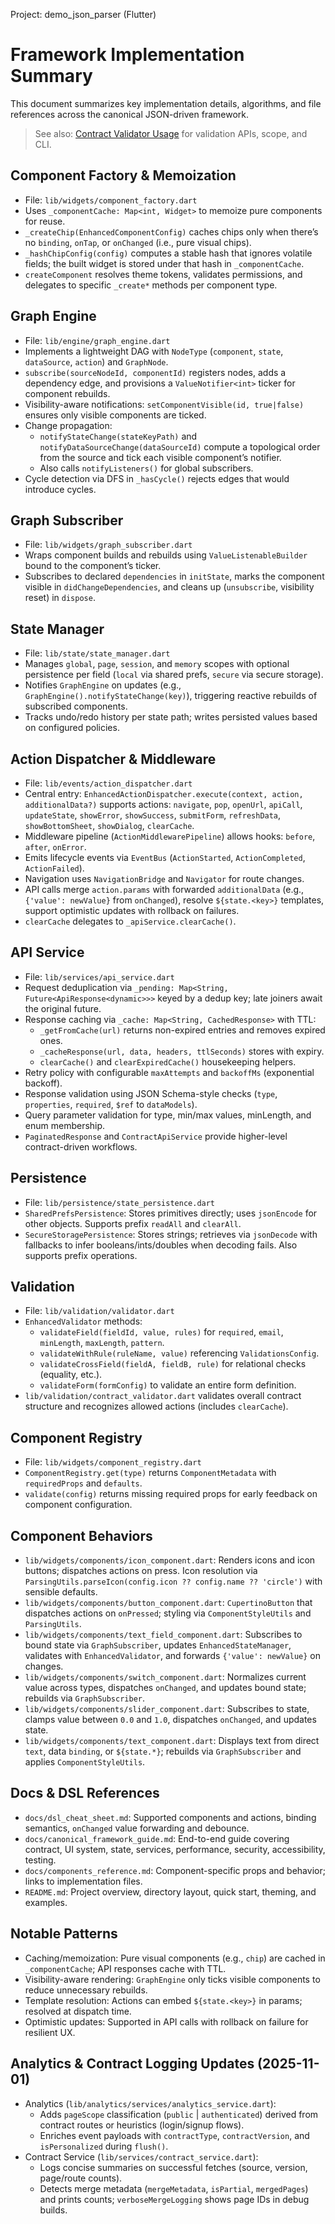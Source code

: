 Project: demo_json_parser (Flutter)
# Framework Implementation Summary

This document summarizes key implementation details, algorithms, and file references across the canonical JSON-driven framework.

> See also: [Contract Validator Usage](contract_validator_usage.md) for validation APIs, scope, and CLI.

## Component Factory & Memoization

- File: `lib/widgets/component_factory.dart`
- Uses `_componentCache: Map<int, Widget>` to memoize pure components for reuse.
- `_createChip(EnhancedComponentConfig)` caches chips only when there’s no `binding`, `onTap`, or `onChanged` (i.e., pure visual chips).
- `_hashChipConfig(config)` computes a stable hash that ignores volatile fields; the built widget is stored under that hash in `_componentCache`.
- `createComponent` resolves theme tokens, validates permissions, and delegates to specific `_create*` methods per component type.

## Graph Engine

- File: `lib/engine/graph_engine.dart`
- Implements a lightweight DAG with `NodeType` (`component`, `state`, `dataSource`, `action`) and `GraphNode`.
- `subscribe(sourceNodeId, componentId)` registers nodes, adds a dependency edge, and provisions a `ValueNotifier<int>` ticker for component rebuilds.
- Visibility-aware notifications: `setComponentVisible(id, true|false)` ensures only visible components are ticked.
- Change propagation:
  - `notifyStateChange(stateKeyPath)` and `notifyDataSourceChange(dataSourceId)` compute a topological order from the source and tick each visible component’s notifier.
  - Also calls `notifyListeners()` for global subscribers.
- Cycle detection via DFS in `_hasCycle()` rejects edges that would introduce cycles.

## Graph Subscriber

- File: `lib/widgets/graph_subscriber.dart`
- Wraps component builds and rebuilds using `ValueListenableBuilder` bound to the component’s ticker.
- Subscribes to declared `dependencies` in `initState`, marks the component visible in `didChangeDependencies`, and cleans up (`unsubscribe`, visibility reset) in `dispose`.

## State Manager

- File: `lib/state/state_manager.dart`
- Manages `global`, `page`, `session`, and `memory` scopes with optional persistence per field (`local` via shared prefs, `secure` via secure storage).
- Notifies `GraphEngine` on updates (e.g., `GraphEngine().notifyStateChange(key)`), triggering reactive rebuilds of subscribed components.
- Tracks undo/redo history per state path; writes persisted values based on configured policies.

## Action Dispatcher & Middleware

- File: `lib/events/action_dispatcher.dart`
- Central entry: `EnhancedActionDispatcher.execute(context, action, additionalData?)` supports actions: `navigate`, `pop`, `openUrl`, `apiCall`, `updateState`, `showError`, `showSuccess`, `submitForm`, `refreshData`, `showBottomSheet`, `showDialog`, `clearCache`.
- Middleware pipeline (`ActionMiddlewarePipeline`) allows hooks: `before`, `after`, `onError`.
- Emits lifecycle events via `EventBus` (`ActionStarted`, `ActionCompleted`, `ActionFailed`).
- Navigation uses `NavigationBridge` and `Navigator` for route changes.
- API calls merge `action.params` with forwarded `additionalData` (e.g., `{'value': newValue}` from `onChanged`), resolve `${state.<key>}` templates, support optimistic updates with rollback on failures.
- `clearCache` delegates to `_apiService.clearCache()`.

## API Service

- File: `lib/services/api_service.dart`
- Request deduplication via `_pending: Map<String, Future<ApiResponse<dynamic>>>` keyed by a dedup key; late joiners await the original future.
- Response caching via `_cache: Map<String, CachedResponse>` with TTL:
  - `_getFromCache(url)` returns non-expired entries and removes expired ones.
  - `_cacheResponse(url, data, headers, ttlSeconds)` stores with expiry.
  - `clearCache()` and `clearExpiredCache()` housekeeping helpers.
- Retry policy with configurable `maxAttempts` and `backoffMs` (exponential backoff).
- Response validation using JSON Schema-style checks (`type`, `properties`, `required`, `$ref` to `dataModels`).
- Query parameter validation for type, min/max values, minLength, and enum membership.
- `PaginatedResponse` and `ContractApiService` provide higher-level contract-driven workflows.

## Persistence

- File: `lib/persistence/state_persistence.dart`
- `SharedPrefsPersistence`: Stores primitives directly; uses `jsonEncode` for other objects. Supports prefix `readAll` and `clearAll`.
- `SecureStoragePersistence`: Stores strings; retrieves via `jsonDecode` with fallbacks to infer booleans/ints/doubles when decoding fails. Also supports prefix operations.

## Validation

- File: `lib/validation/validator.dart`
- `EnhancedValidator` methods:
  - `validateField(fieldId, value, rules)` for `required`, `email`, `minLength`, `maxLength`, `pattern`.
  - `validateWithRule(ruleName, value)` referencing `ValidationsConfig`.
  - `validateCrossField(fieldA, fieldB, rule)` for relational checks (equality, etc.).
  - `validateForm(formConfig)` to validate an entire form definition.
- `lib/validation/contract_validator.dart` validates overall contract structure and recognizes allowed actions (includes `clearCache`).

## Component Registry

- File: `lib/widgets/component_registry.dart`
- `ComponentRegistry.get(type)` returns `ComponentMetadata` with `requiredProps` and `defaults`.
- `validate(config)` returns missing required props for early feedback on component configuration.

## Component Behaviors

- `lib/widgets/components/icon_component.dart`: Renders icons and icon buttons; dispatches actions on press. Icon resolution via `ParsingUtils.parseIcon(config.icon ?? config.name ?? 'circle')` with sensible defaults.
- `lib/widgets/components/button_component.dart`: `CupertinoButton` that dispatches actions on `onPressed`; styling via `ComponentStyleUtils` and `ParsingUtils`.
- `lib/widgets/components/text_field_component.dart`: Subscribes to bound state via `GraphSubscriber`, updates `EnhancedStateManager`, validates with `EnhancedValidator`, and forwards `{'value': newValue}` on changes.
- `lib/widgets/components/switch_component.dart`: Normalizes current value across types, dispatches `onChanged`, and updates bound state; rebuilds via `GraphSubscriber`.
- `lib/widgets/components/slider_component.dart`: Subscribes to state, clamps value between `0.0` and `1.0`, dispatches `onChanged`, and updates state.
- `lib/widgets/components/text_component.dart`: Displays text from direct `text`, data `binding`, or `${state.*}`; rebuilds via `GraphSubscriber` and applies `ComponentStyleUtils`.

## Docs & DSL References

- `docs/dsl_cheat_sheet.md`: Supported components and actions, binding semantics, `onChanged` value forwarding and debounce.
- `docs/canonical_framework_guide.md`: End-to-end guide covering contract, UI system, state, services, performance, security, accessibility, testing.
- `docs/components_reference.md`: Component-specific props and behavior; links to implementation files.
- `README.md`: Project overview, directory layout, quick start, theming, and examples.

## Notable Patterns

- Caching/memoization: Pure visual components (e.g., `chip`) are cached in `_componentCache`; API responses cache with TTL.
- Visibility-aware rendering: `GraphEngine` only ticks visible components to reduce unnecessary rebuilds.
- Template resolution: Actions can embed `${state.<key>}` in params; resolved at dispatch time.
- Optimistic updates: Supported in API calls with rollback on failure for resilient UX.
## Analytics & Contract Logging Updates (2025-11-01)

- Analytics (`lib/analytics/services/analytics_service.dart`):
  - Adds `pageScope` classification (`public` | `authenticated`) derived from contract routes or heuristics (login/signup flows).
  - Enriches event payloads with `contractType`, `contractVersion`, and `isPersonalized` during `flush()`.
- Contract Service (`lib/services/contract_service.dart`):
  - Logs concise summaries on successful fetches (source, version, page/route counts).
  - Detects merge metadata (`mergeMetadata`, `isPartial`, `mergedPages`) and prints counts; `verboseMergeLogging` shows page IDs in debug builds.